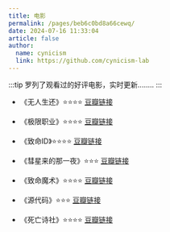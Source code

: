 ```yaml
---
title: 电影
permalink: /pages/beb6c0bd8a66cewq/
date: 2024-07-16 11:33:04
article: false
author:
  name: cynicism
  link: https://github.com/cynicism-lab
---
```

:::tip
罗列了观看过的好评电影，实时更新........
:::
- 《无人生还》⭐⭐⭐⭐
<a href="https://movie.douban.com/subject/25839052/">豆瓣链接</a>

- 《极限职业》⭐⭐⭐⭐
<a href="https://movie.douban.com/subject/27597250/">豆瓣链接</a>

- 《致命ID》⭐⭐⭐⭐
<a href="https://movie.douban.com/subject/1297192/">豆瓣链接</a>

- 《彗星来的那一夜》⭐⭐⭐
<a href="https://movie.douban.com/subject/25807345/">豆瓣链接</a>

- 《致命魔术》⭐⭐⭐⭐
<a href="https://movie.douban.com/subject/1780330/">豆瓣链接</a>

- 《源代码》⭐⭐⭐
<a href="https://movie.douban.com/subject/3075287/">豆瓣链接</a>


- 《死亡诗社》⭐⭐⭐⭐
<a href="https://movie.douban.com/subject/1291548/">豆瓣链接</a>